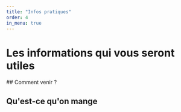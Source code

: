 ```yaml
---
title: "Infos pratiques"
order: 4
in_menu: true
---
```

# Les informations qui vous seront utiles

## Comment venir ?

## Qu'est-ce qu'on mange 